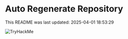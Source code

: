 # Auto Regenerate Repository

This README was last updated: 2025-04-01 18:53:29

 ![TryHackMe](https://tryhackme.com/badge/533634)